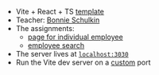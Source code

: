- Vite + React + TS [template](https://github.com/vitejs/vite/tree/main/packages/create-vite/template-react-ts)
- Teacher: [Bonnie Schulkin](https://www.udemy.com/user/bonnie-schulkin)
- The assignments:
  - [page for individual employee](https://github.com/manning-lp/costinEEST-implement-page-for-individual-employee-lp)
  - [employee search](https://github.com/manning-lp/costinEEST-implement-employee-search-lp)
- The server lives at [`localhost:3030`](https://github.com/manning-lp/costinEEST-implement-page-for-individual-employee-lp/tree/main/server)
- Run the Vite dev server on a [custom](https://koenwoortman.com/vitejs-run-dev-server-on-different-port) port